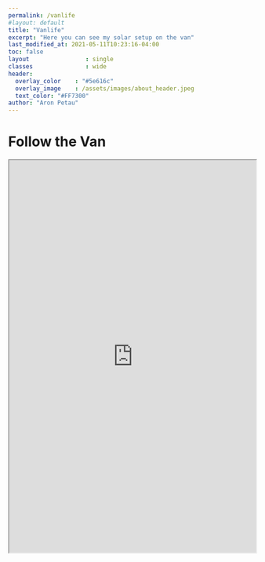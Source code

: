 ```yaml
---
permalink: /vanlife
#layout: default
title: "Vanlife"
excerpt: "Here you can see my solar setup on the van"
last_modified_at: 2021-05-11T10:23:16-04:00
toc: false
layout                : single
classes               : wide
header:
  overlay_color    : "#5e616c"
  overlay_image    : /assets/images/about_header.jpeg
  text_color: "#FF7300"
author: "Aron Petau"
---
```



# Follow the Van

<iframe width="100%" height="800" src="https://vrm.victronenergy.com/installation/167009/embed/f61b11f2"></iframe>

